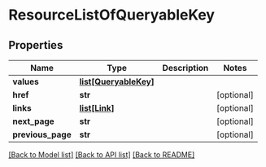 # ResourceListOfQueryableKey


## Properties
Name | Type | Description | Notes
------------ | ------------- | ------------- | -------------
**values** | [**list[QueryableKey]**](QueryableKey.md) |  | 
**href** | **str** |  | [optional] 
**links** | [**list[Link]**](Link.md) |  | [optional] 
**next_page** | **str** |  | [optional] 
**previous_page** | **str** |  | [optional] 

[[Back to Model list]](../README.md#documentation-for-models) [[Back to API list]](../README.md#documentation-for-api-endpoints) [[Back to README]](../README.md)


